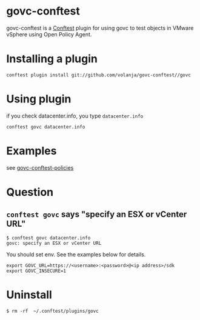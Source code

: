 # govc-conftest

govc-conftest is a [Conftest](https://github.com/open-policy-agent/conftest) plugin for using govc to test objects in VMware vSphere using Open Policy Agent.

# Installing a plugin

```
conftest plugin install git://github.com/volanja/govc-conftest//govc
```

# Using plugin

if you check datacenter.info, you type `datacenter.info`

```
conftest govc datacenter.info
```

# Examples

see [govc-conftest-policies](https://github.com/volanja/govc-conftest-policies)

# Question

## `conftest govc` says "specify an ESX or vCenter URL"

```
$ conftest govc datacenter.info
govc: specify an ESX or vCenter URL
```

You should set env. See the examples below for details.

```
export GOVC_URL=https://<username>:<password>@<ip address>/sdk
export GOVC_INSECURE=1
```

# Uninstall

```
$ rm -rf  ~/.conftest/plugins/govc
```

